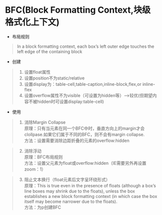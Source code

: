 # BFC(Block Formatting Context,块级格式化上下文)
* 布局规则
> In a block formatting context, each box’s left outer edge touches the left edge of the containing block 
* 创建
> 1. 设置float属性    
> 2. 设置position不为static/relative    
> 3. 设置display为：table-cell,table-caption,inline-block,flex,or inline-flex
> 4. 设置overflow属性不为visible（可设置为hidden等）-->较优(但期望内容不被hidden时可设置display:table-cell)
* 使用
> 1. 消除Margin Collapse      
>    原理：只有当元素在同一个BFC中时，垂直方向上的margin才会clollpase.如果它们属于不同的BFC，则不会有margin collapse.    
>    方法：设置需要消除边距折叠的元素的overflow:hidden     

> 2. 消除浮动     
>    原理：BFC布局规则       
>    方法：设置父元素为float或overflow:hidden（IE需要另外再设置zoom：1）

> 3. 阻止文本换行（float元素后文字呈环绕形式）      
>     原理：This is true even in the presence of floats (although a box’s line boxes may shrink due to the floats), unless the box establishes a new block formatting context (in which case the box itself may become narrower due to the floats).    
>     方法：为p创建BFC
